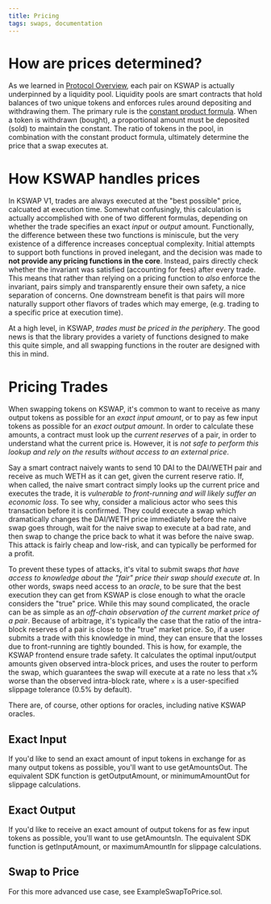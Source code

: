 ```yaml
---
title: Pricing
tags: swaps, documentation
---
```


# How are prices determined?

As we learned in [Protocol Overview](/docs/v1/protocol-overview/how-kswap-works), each pair on KSWAP is actually underpinned by a liquidity pool. Liquidity pools are smart contracts that hold balances of two unique tokens and enforces rules around depositing and withdrawing them. The primary rule is the [constant product formula](/docs/v1/protocol-overview/glossary#constant-product-formula). When a token is withdrawn (bought), a proportional amount must be deposited (sold) to maintain the constant. The ratio of tokens in the pool, in combination with the constant product formula, ultimately determine the price that a swap executes at.

# How KSWAP handles prices

In KSWAP V1, trades are always executed at the "best possible" price, calcuated at execution time. Somewhat confusingly, this calculation is actually accomplished with one of two different formulas, depending on whether the trade specifies an exact _input_ or _output_ amount. Functionally, the difference between these two functions is miniscule, but the very existence of a difference increases conceptual complexity. Initial attempts to support both functions in proved inelegant, and the decision was made to **not provide any pricing functions in the core**. Instead, pairs directly check whether the invariant was satisfied (accounting for fees) after every trade. This means that rather than relying on a pricing function to _also_ enforce the invariant, pairs simply and transparently ensure their own safety, a nice separation of concerns. One downstream benefit is that pairs will more naturally support other flavors of trades which may emerge, (e.g. trading to a specific price at execution time).

At a high level, in KSWAP, _trades must be priced in the periphery_. The good news is that the <Link to='/docs/v1/smart-contracts/library'>library</Link> provides a variety of functions designed to make this quite simple, and all swapping functions in the <Link to='/docs/v1/smart-contracts/library'>router</Link> are designed with this in mind.

# Pricing Trades

When swapping tokens on KSWAP, it's common to want to receive as many output tokens as possible for an _exact input amount_, or to pay as few input tokens as possible for an _exact output amount_. In order to calculate these amounts, a contract must look up the _current reserves_ of a pair, in order to understand what the current price is. However, it is _not safe to perform this lookup and rely on the results without access to an external price_.

Say a smart contract naively wants to send 10 DAI to the DAI/WETH pair and receive as much WETH as it can get, given the current reserve ratio. If, when called, the naive smart contract simply looks up the current price and executes the trade, it is _vulnerable to front-running and will likely suffer an economic loss_. To see why, consider a malicious actor who sees this transaction before it is confirmed. They could execute a swap which dramatically changes the DAI/WETH price immediately before the naive swap goes through, wait for the naive swap to execute at a bad rate, and then swap to change the price back to what it was before the naive swap. This attack is fairly cheap and low-risk, and can typically be performed for a profit.

To prevent these types of attacks, it's vital to submit swaps _that have access to knowledge about the "fair" price their swap should execute at_. In other words, swaps need access to an _oracle_, to be sure that the best execution they can get from KSWAP is close enough to what the oracle considers the "true" price. While this may sound complicated, the oracle can be as simple as an _off-chain observation of the current market price of a pair_. Because of arbitrage, it's typically the case that the ratio of the intra-block reserves of a pair is close to the "true" market price. So, if a user submits a trade with this knowledge in mind, they can ensure that the losses due to front-running are tightly bounded. This is how, for example, the KSWAP frontend ensure trade safety. It calculates the optimal input/output amounts given observed intra-block prices, and uses the router to perform the swap, which guarantees the swap will execute at a rate no less that `x`% worse than the observed intra-block rate, where `x` is a user-specified slippage tolerance (0.5% by default).

There are, of course, other options for oracles, including <Link to='/docs/v1/core-concepts/oracles'>native KSWAP oracles</Link>.

## Exact Input

If you'd like to send an exact amount of input tokens in exchange for as many output tokens as possible, you'll want to use <Link to='/docs/v1/smart-contracts/router02/#getamountsout'>getAmountsOut</Link>. The equivalent SDK function is <Link to='/docs/v1/SDK/pair/#getoutputamount'>getOutputAmount</Link>, or <Link to='/docs/v1/SDK/trade/#minimumamountout-since-204'>minimumAmountOut</Link> for slippage calculations.

## Exact Output

If you'd like to receive an exact amount of output tokens for as few input tokens as possible, you'll want to use <Link to='/docs/v1/smart-contracts/router02/#getamountsin'>getAmountsIn</Link>. The equivalent SDK function is <Link to='/docs/v1/SDK/pair/#getinputamount'>getInputAmount</Link>, or <Link to='/docs/v1/SDK/trade/#maximumamountin-since-204'>maximumAmountIn</Link> for slippage calculations.

## Swap to Price

For this more advanced use case, see <Github href="https://github.com/Kimchiswap/Kswap-V1-Periphery/blob/master/contracts/examples/ExampleSwapToPrice.sol">ExampleSwapToPrice.sol</Github>.
